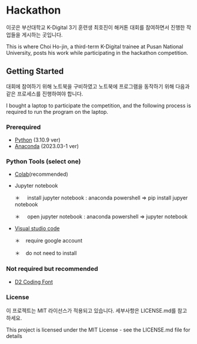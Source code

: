 # Hackathon
이곳은 부산대학교 K-Digital 3기 훈련생 최호진이 해커톤 대회를 참여하면서 진행한 작업들을 게시하는 곳입니다.

This is where Choi Ho-jin, a third-term K-Digital trainee at Pusan National University, posts his work while participating in the hackathon competition.

## Getting Started
대회에 참여하기 위해 노트북을 구비하였고 노트북에 프로그램을 동작하기 위해 다음과 같은 프로세스를 진행하여야 합니다.

I bought a laptop to participate the competition, and the following process is required to run the program on the laptop.

### Prerequired
+ [Python](https://www.python.org/downloads/release/python-3109/) (3.10.9 ver)
+ [Anaconda](https://www.anaconda.com/download) (2023.03-1 ver)

### Python Tools (select one)

+ [Colab](https://colab.research.google.com/?utm_source=scs-index)(recommended)
  
+ Jupyter notebook
  
    ＊  &nbsp;  &nbsp;  install jupyter notebook : anaconda powershell => pip install jupyer notebook

    ＊  &nbsp;  &nbsp;  open jupyter notebook : anaconda powershell => jupyter notebook
       
+ [Visual studio code](https://code.visualstudio.com/download)

    ＊ &nbsp;&nbsp; require google account
  
    ＊ &nbsp;&nbsp; do not need to install

### Not required but recommended
+ [D2 Coding Font](https://github.com/naver/d2codingfont)


### License
이 프로젝트는 MIT 라이선스가 적용되고 있습니다. 세부사항은 LICENSE.md를 참고하세요.

This project is licensed under the MIT License - see the LICENSE.md file for details

